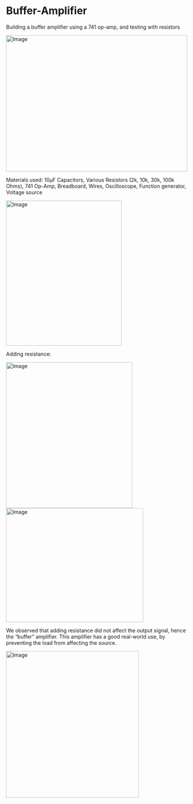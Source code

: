 # Buffer-Amplifier
Building a buffer amplifier using a 741 op-amp, and testing with resistors

<img width="497" height="373" alt="Image" src="https://github.com/user-attachments/assets/9c539277-d91c-4d4f-81cd-13988236faff" />

Materials used:
10μF Capacitors, Various Resistors (2k, 10k, 30k, 100k Ohms), 741 Op-Amp, Breadboard, Wires, Oscilloscope, Function generator, Voltage source

<img width="317" height="397.5" alt="Image" src="https://github.com/user-attachments/assets/aac8e94a-2e69-4fc6-a296-832e66b94d4d" />



Adding resistance:

<img width="345.5" height="399" alt="Image" src="https://github.com/user-attachments/assets/321ff772-cfb5-40e4-b839-19b83f38048d" />

<img width="375.5" height="312" alt="Image" src="https://github.com/user-attachments/assets/8f1f82c9-144a-4152-b5ad-0106f62d8bdb" />

We observed that adding resistance did not affect the output signal, hence the “buffer” amplifier. This amplifier has a good real-world use, by preventing the load from affecting the source.

<img width="364" height="401" alt="Image" src="https://github.com/user-attachments/assets/f99481bc-5dfd-4a2e-a754-1f198474c5e4" />
